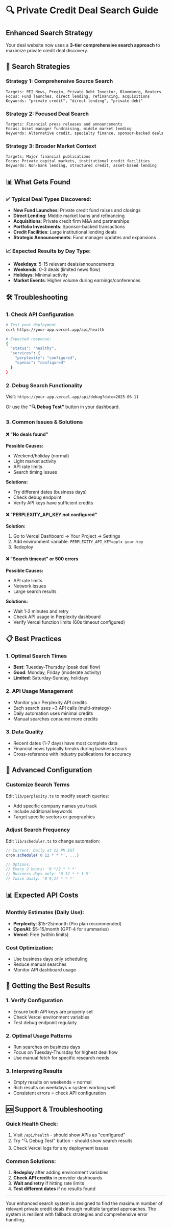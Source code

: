 # 🔍 Private Credit Deal Search Guide

## Enhanced Search Strategy

Your deal website now uses a **3-tier comprehensive search approach** to maximize private credit deal discovery.

## 🎯 Search Strategies

### Strategy 1: Comprehensive Source Search
```
Targets: PEI News, Preqin, Private Debt Investor, Bloomberg, Reuters
Focus: Fund launches, direct lending, refinancing, acquisitions
Keywords: "private credit", "direct lending", "private debt"
```

### Strategy 2: Focused Deal Search  
```
Targets: Financial press releases and announcements
Focus: Asset manager fundraising, middle market lending
Keywords: Alternative credit, specialty finance, sponsor-backed deals
```

### Strategy 3: Broader Market Context
```
Targets: Major financial publications
Focus: Private capital markets, institutional credit facilities
Keywords: Non-bank lending, structured credit, asset-based lending
```

## 📊 What Gets Found

### ✅ Typical Deal Types Discovered:
- **New Fund Launches**: Private credit fund raises and closings
- **Direct Lending**: Middle market loans and refinancing
- **Acquisitions**: Private credit firm M&A and partnerships  
- **Portfolio Investments**: Sponsor-backed transactions
- **Credit Facilities**: Large institutional lending deals
- **Strategic Announcements**: Fund manager updates and expansions

### 📈 Expected Results by Day Type:
- **Weekdays**: 5-15 relevant deals/announcements
- **Weekends**: 0-3 deals (limited news flow)
- **Holidays**: Minimal activity
- **Market Events**: Higher volume during earnings/conferences

## 🛠️ Troubleshooting

### 1. Check API Configuration
```bash
# Test your deployment
curl https://your-app.vercel.app/api/health

# Expected response:
{
  "status": "healthy",
  "services": {
    "perplexity": "configured",
    "openai": "configured"
  }
}
```

### 2. Debug Search Functionality
Visit: `https://your-app.vercel.app/api/debug?date=2025-06-11`

Or use the **"🔍 Debug Test"** button in your dashboard.

### 3. Common Issues & Solutions

#### ❌ "No deals found"
**Possible Causes:**
- Weekend/holiday (normal)
- Light market activity
- API rate limits
- Search timing issues

**Solutions:**
- Try different dates (business days)
- Check debug endpoint
- Verify API keys have sufficient credits

#### ❌ "PERPLEXITY_API_KEY not configured"
**Solution:**
1. Go to Vercel Dashboard → Your Project → Settings
2. Add environment variable: `PERPLEXITY_API_KEY=pplx-your-key`
3. Redeploy

#### ❌ "Search timeout" or 500 errors
**Possible Causes:**
- API rate limits
- Network issues
- Large search results

**Solutions:**
- Wait 1-2 minutes and retry
- Check API usage in Perplexity dashboard
- Verify Vercel function limits (60s timeout configured)

## 📋 Best Practices

### 1. **Optimal Search Times**
- **Best**: Tuesday-Thursday (peak deal flow)
- **Good**: Monday, Friday (moderate activity)  
- **Limited**: Saturday-Sunday, holidays

### 2. **API Usage Management**
- Monitor your Perplexity API credits
- Each search uses ~3 API calls (multi-strategy)
- Daily automation uses minimal credits
- Manual searches consume more credits

### 3. **Data Quality**
- Recent dates (1-7 days) have most complete data
- Financial news typically breaks during business hours
- Cross-reference with industry publications for accuracy

## 🔧 Advanced Configuration

### Customize Search Terms
Edit `lib/perplexity.ts` to modify search queries:
- Add specific company names you track
- Include additional keywords
- Target specific sectors or geographies

### Adjust Search Frequency
Edit `lib/scheduler.ts` to change automation:
```typescript
// Current: Daily at 12 PM EST  
cron.schedule('0 12 * * *', ...)

// Options:
// Every 2 hours: '0 */2 * * *'
// Business days only: '0 12 * * 1-5'
// Twice daily: '0 9,17 * * *'
```

## 📊 Expected API Costs

### Monthly Estimates (Daily Use):
- **Perplexity**: $15-25/month (Pro plan recommended)
- **OpenAI**: $5-15/month (GPT-4 for summaries)
- **Vercel**: Free (within limits)

### Cost Optimization:
- Use business days only scheduling
- Reduce manual searches
- Monitor API dashboard usage

## 🚀 Getting the Best Results

### 1. **Verify Configuration**
- Ensure both API keys are properly set
- Check Vercel environment variables
- Test debug endpoint regularly

### 2. **Optimal Usage Patterns**
- Run searches on business days
- Focus on Tuesday-Thursday for highest deal flow
- Use manual fetch for specific research needs

### 3. **Interpreting Results**
- Empty results on weekends = normal
- Rich results on weekdays = system working well
- Consistent errors = check API configuration

## 🆘 Support & Troubleshooting

### Quick Health Check:
1. Visit `/api/health` - should show APIs as "configured"
2. Try "🔍 Debug Test" button - should show search results
3. Check Vercel logs for any deployment issues

### Common Solutions:
1. **Redeploy** after adding environment variables
2. **Check API credits** in provider dashboards  
3. **Wait and retry** if hitting rate limits
4. **Test different dates** if no results found

---

Your enhanced search system is designed to find the maximum number of relevant private credit deals through multiple targeted approaches. The system is resilient with fallback strategies and comprehensive error handling. 